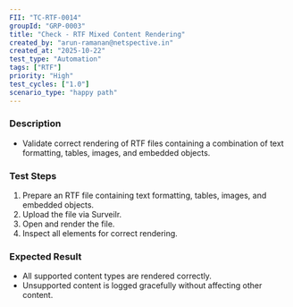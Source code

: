 ```yaml
---
FII: "TC-RTF-0014"
groupId: "GRP-0003"
title: "Check - RTF Mixed Content Rendering"
created_by: "arun-ramanan@netspective.in"
created_at: "2025-10-22"
test_type: "Automation"
tags: ["RTF"]
priority: "High"
test_cycles: ["1.0"]
scenario_type: "happy path"
---
```

### Description
- Validate correct rendering of RTF files containing a combination of text formatting, tables, images, and embedded objects.

### Test Steps
1. Prepare an RTF file containing text formatting, tables, images, and embedded objects.  
2. Upload the file via Surveilr.  
3. Open and render the file.  
4. Inspect all elements for correct rendering.

### Expected Result
- All supported content types are rendered correctly.  
- Unsupported content is logged gracefully without affecting other content.
